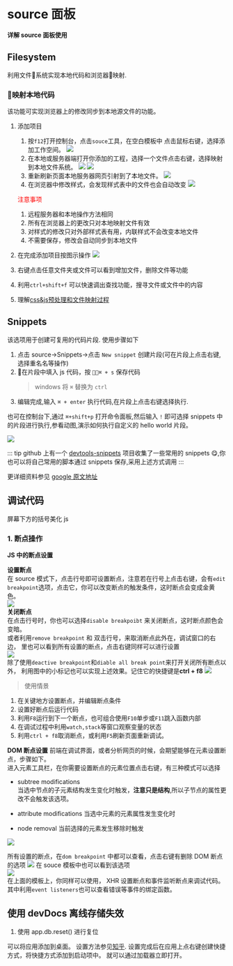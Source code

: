 # source 面板

**详解 source 面板使用**

## Filesystem
利用文件系统实现本地代码和浏览器映射.

### 映射本地代码
该功能可实现浏览器上的修改同步到本地源文件的功能。   

1. 添加项目
    1. 按`f12`打开控制台，点击`souce`工具，在空白模板中
    点击鼠标右键，选择添加工作空间。
    ![](../assets/img/tool_chrome_addproject.png)
    1. 在本地或服务器端打开你添加的工程，选择一个文件点击右键，选择映射到本地文件系统。
    ![](../assets/img/tool_chrome_addproject2.png)
    ![](../assets/img/tool_chrome_addproject3.png)
    1. 重新刷新页面本地服务器网页引射到了本地文件。
    ![](../assets/img/tool_chrome_addproject4.png)
    1. 在浏览器中修改样式，会发现样式表中的文件也会自动改变
     ![](../assets/img/tool_chrome_addproject5.png)
     
    <span style="color:red">注意事项</span><br>
    1. 远程服务器和本地操作方法相同
    2. 所有在浏览器上的更改只对本地映射文件有效
    3. 对样式的修改只对外部样式表有用，内联样式不会改变本地文件
    4. 不需要保存，修改会自动同步到本地文件

2. 在完成添加项目按图示操作
![](../assets/img/tool_chrome_addproject6.png)

3. 右键点击任意文件夹或文件可以看到增加文件，删除文件等功能

4. 利用`ctrl+shift+f` 可以快速调出查找功能，搜寻文件或文件中的内容
    
5. 理解[css&js预处理和文件映射过程](https://developers.google.com/web/tools/setup/setup-preprocessors?hl=en)




## Snippets
该选项用于创建可复用的代码片段.
使用步骤如下
 
1. 点击 source->Snippets->点击 `New snippet` 创建片段(可在片段上点击右键,选择重名名等操作)
2. 在片段中填入 js 代码，按 `⌘ + s` 保存代码
    > windows 将 `⌘` 替换为 `ctrl`
3. 编辑完成,输入 `⌘ + enter` 执行代码,在片段上点击右键选择执行.


也可在控制台下,通过 `⌘+shift+p` 打开命令面板,然后输入 `!` 即可选择 snippets 中的片段进行执行,参看动图,演示如何执行自定义的 hello world 片段。

![](../assets/img/run-snippets.gif)

::: tip
github 上有一个 [devtools-snippets](https://github.com/bgrins/devtools-snippets) 项目收集了一些常用的 snippets 😋,你也可以将自己常用的脚本通过 snippets 保存,采用上述方式调用
:::

更详细资料参见
[google 原文地址](https://developers.google.com/web/tools/chrome-devtools/debug/snippets/?hl=en) 



## 调试代码
屏幕下方的括号美化 js

### 1. 断点操作   
**JS 中的断点设置**    

**设置断点**  
在 source 模式下，点击行号即可设置断点，注意若在行号上点击右键，会有`edit breakpoint`选项，点击它，你可以改变断点的触发条件，这时断点会变成金黄色。   
![](../assets/img/tool_chrome_debug1.png)   
**关闭断点**       
在点击行号时，你也可以选择`disable breakpoibt` 来关闭断点，这时断点颜色会变暗。   
或者利用`remove breakpoint` 和 双击行号，来取消断点此外在，调试窗口的右边，
里也可以看到所有设置的断点，点击右键同样可以进行设置   
![](https://developers.google.com/web/tools/chrome-devtools/debug/breakpoints/imgs/breakpoints-pane.png)   
除了使用`deactive breakpoint`和`diable all break point`来打开关闭所有断点以外，
利用图中的小标记也可以实现上述效果。记住它的快捷键是**ctrl + f8** 
![](../assets/img/tool_chrome_debug2.png)

> 使用情景
1. 在关键地方设置断点，并编辑断点条件
2. 设置好断点后运行代码
3. 利用`F8`运行到下一个断点，也可组合使用`F10`单步或`F11`跳入函数内部
4. 在调试过程中利用`watch,stack`等窗口观察变量的状态
5. 利用`ctrl + f8`取消断点，或利用`F5`刷新页面重新调试。


**DOM 断点设置**
前端在调试界面，或者分析网页的时候，会期望能够在元素设置断点，步骤如下。   
进入元素工具栏，在你需要设置断点的元素位置点击右键，有三种模式可以选择   
* subtree modifications   
当选中节点的子元素结构发生变化时触发，**注意只是结构**,所以子节点的属性更改不会触发该选项。

* attribute modifications
当选中元素的元素属性发生变化时   

* node removal
当前选择的元素发生移除时触发   

![](https://developers.google.com/web/tools/chrome-devtools/debug/breakpoints/imgs/dom-change-breakpoint.png)

所有设置的断点，在`dom breakpoint` 中都可以查看，点击右键有删除 DOM 断点的选项
![](https://developers.google.com/web/tools/chrome-devtools/debug/breakpoints/imgs/dom-breakpoints-pane.png) 
在 souce 模板中也可以看到该选项   
![](https://developers.google.com/web/tools/chrome-devtools/debug/breakpoints/imgs/dom-breakpoints-pane-sources.png)   
在上面的模板上，你同样可以使用， XHR 设置断点和事件监听断点来调试代码。  
其中利用`event listeners`也可以查看错误等事件的绑定函数。   

## 使用 devDocs 离线存储失效
1.  使用 app.db.reset() 进行复位
  
可以将应用添加到桌面。
设置方法参见[知乎](https://www.zhihu.com/question/22103329).
设置完成后在应用上点右键创建快捷方式，将快捷方式添加到启动项中。
就可以通过加载器立即打开。
